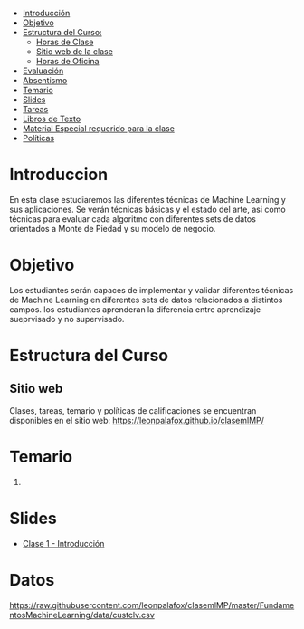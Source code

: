 

- [Introducción](#introduccion)
- [Objetivo](#objetivo)
- [Estructura del Curso:](#estrctura-del-curso)
  - [Horas de Clase](#horas-de-clase)
  - [Sitio web de la clase](#sitio-web)
  - [Horas de Oficina](#horas-de-oficina)
- [Evaluación](#evaluacion)
- [Absentismo](#absentismo)
- [Temario](#temario)
- [Slides](#slides)
- [Tareas](#tareas)
- [Libros de Texto](#libros-de-texto)
- [Material Especial requerido para la clase](#material-especial-para-clase)
- [Políticas](#politicas)


# Introduccion

En esta clase estudiaremos las diferentes técnicas de Machine Learning y sus aplicaciones. Se verán técnicas básicas y el estado del arte, asi como técnicas para evaluar cada algoritmo con diferentes sets de datos orientados a Monte de Piedad y su modelo de negocio.

# Objetivo

Los estudiantes serán capaces de implementar y validar diferentes técnicas de Machine Learning en diferentes sets de datos relacionados a distintos campos. los estudiantes aprenderan la diferencia entre aprendizaje sueprvisado y no supervisado.

# Estructura del Curso


## Sitio web

Clases, tareas, temario y políticas de calificaciones se encuentran disponibles en el sitio web: https://leonpalafox.github.io/clasemlMP/


# Temario

1.  


# Slides


- [Clase 1 - Introducción](https://github.com/leonpalafox/mlclase/blob/master/Slides/UPML101_Clase_01_2019_1.pptx)


# Datos

https://raw.githubusercontent.com/leonpalafox/clasemlMP/master/FundamentosMachineLearning/data/custclv.csv



